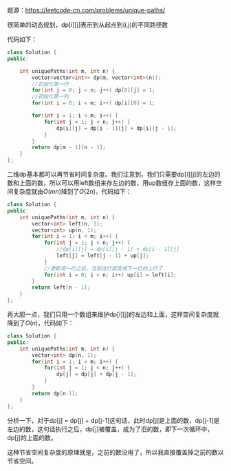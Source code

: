 题源：https://leetcode-cn.com/problems/unique-paths/

很简单的动态规划，dp[i]\[j]表示到从起点到(i,j)的不同路径数

代码如下：

```c++
class Solution {
public:

    int uniquePaths(int m, int n) {
        vector<vector<int>> dp(m, vector<int>(n));
        //初始化第一行
        for(int j = 0; j < n; j++) dp[0][j] = 1;
        //初始化第一列
        for(int i = 0; i < m; i++) dp[i][0] = 1;

        for(int i = 1; i < m; i++) {
            for(int j = 1; j < n; j++) {
                dp[i][j] = dp[i - 1][j] + dp[i][j - 1];
            }
        }
        return dp[m - 1][n - 1];
    }
};
```

二维dp基本都可以再节省时间复杂度。我们注意到，我们只需要dp[i]\[j]的左边的数和上面的数，所以可以用left数组来存左边的数，用up数组存上面的数，这样空间复杂度就由$O(mn)$降到了$O(2n)$，代码如下：

```c++
class Solution {
public:
    int uniquePaths(int m, int n) {
        vector<int> left(n, 1);
        vector<int> up(n, 1);
        for(int i = 1; i < m; i++) {
            for(int j = 1; j < n; j++) {
                //dp[i][j] = dp[i][j - 1] + dp[i - 1][j]
                left[j] = left[j - 1] + up[j]; 
            }
            //更新完一行之后，当前这行就变成下一行的上行了
            for(int i = 0; i < n; i++) up[i] = left[i];
        }
        return left[n - 1];
    }
};
```

再大胆一点，我们只用一个数组来维护dp[i]\[j]的左边和上面，这样空间复杂度就降到了$O(n)$，代码如下：

```c++
class Solution {
public:
    int uniquePaths(int m, int n) {
        vector<int> dp(n, 1);
        for(int i = 1; i < m; i++) {
            for(int j = 1; j < n; j++) {
                dp[j] = dp[j] + dp[j - 1];
            }
        }
        return dp[n-1];
    }
};
```

分析一下，对于dp[j] = dp[j] + dp[j-1]这句话，此时dp[j]是上面的数，dp[j-1]是左边的数，这句话执行之后，dp[j]被覆盖，成为了旧的数，即下一次循环中，dp[j]的上面的数。

这种节省空间复杂度的原理就是，之前的数没用了，所以我直接覆盖掉之前的数以节省空间。
